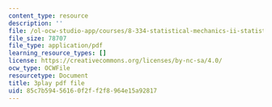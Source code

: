 ```yaml
---
content_type: resource
description: ''
file: /ol-ocw-studio-app/courses/8-334-statistical-mechanics-ii-statistical-physics-of-fields-spring-2014/85c7b59456160f2ff2f8964e15a92817_fGUaxrIejr4.pdf
file_size: 78707
file_type: application/pdf
learning_resource_types: []
license: https://creativecommons.org/licenses/by-nc-sa/4.0/
ocw_type: OCWFile
resourcetype: Document
title: 3play pdf file
uid: 85c7b594-5616-0f2f-f2f8-964e15a92817
---
```

